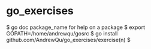 # go_exercises
$ go doc package_name for help on a package
$ export GOPATH=/home/andrewqu/gosrc
$ go install github.com/AndrewQu/go_exercises/exercise(n)
$ 
